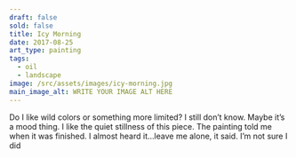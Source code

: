 ```yaml
---
draft: false
sold: false
title: Icy Morning
date: 2017-08-25
art_type: painting
tags:
  - oil
  - landscape
image: /src/assets/images/icy-morning.jpg
main_image_alt: WRITE YOUR IMAGE ALT HERE
---
```

Do I like wild colors or something more limited? I still don’t know. Maybe it’s a mood thing. I like the quiet stillness of this piece. The painting told me when it was finished. I almost heard it…leave me alone, it said. I’m not sure I did